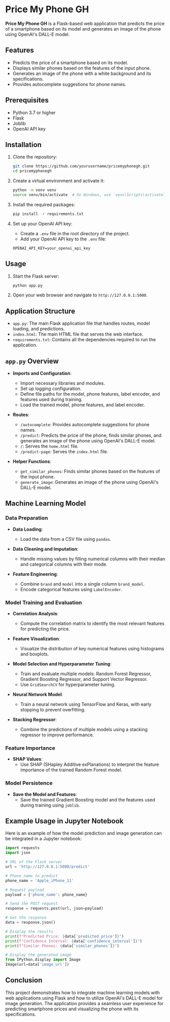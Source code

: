 # Price My Phone GH

**Price My Phone GH** is a Flask-based web application that predicts the price of a smartphone based on its model and generates an image of the phone using OpenAI's DALL-E model.

## Features

- Predicts the price of a smartphone based on its model.
- Displays similar phones based on the features of the input phone.
- Generates an image of the phone with a white background and its specifications.
- Provides autocomplete suggestions for phone names.

## Prerequisites

- Python 3.7 or higher
- Flask
- Joblib
- OpenAI API key

## Installation

1. Clone the repository:

    ```sh
    git clone https://github.com/yourusername/pricemyphonegh.git
    cd pricemyphonegh
    ```

2. Create a virtual environment and activate it:

    ```sh
    python -m venv venv
    source venv/bin/activate  # On Windows, use `venv\Scripts\activate`
    ```

3. Install the required packages:

    ```sh
    pip install -r requirements.txt
    ```

4. Set up your OpenAI API key:

    - Create a `.env` file in the root directory of the project.
    - Add your OpenAI API key to the `.env` file:

    ```plaintext
    OPENAI_API_KEY=your_openai_api_key
    ```

## Usage

1. Start the Flask server:

    ```sh
    python app.py
    ```

2. Open your web browser and navigate to `http://127.0.0.1:5000`.

## Application Structure

- `app.py`: The main Flask application file that handles routes, model loading, and predictions.
- `index.html`: The main HTML file that serves the web interface.
- `requirements.txt`: Contains all the dependencies required to run the application.

## `app.py` Overview

- **Imports and Configuration**:
    - Import necessary libraries and modules.
    - Set up logging configuration.
    - Define file paths for the model, phone features, label encoder, and features used during training.
    - Load the trained model, phone features, and label encoder.

- **Routes**:
    - `/autocomplete`: Provides autocomplete suggestions for phone names.
    - `/predict`: Predicts the price of the phone, finds similar phones, and generates an image of the phone using OpenAI's DALL-E model.
    - `/`: Serves the `home.html` file.
    - `/predict-page`: Serves the `index.html` file.

- **Helper Functions**:
    - `get_similar_phones`: Finds similar phones based on the features of the input phone.
    - `generate_image`: Generates an image of the phone using OpenAI's DALL-E model.

## Machine Learning Model

### Data Preparation

- **Data Loading**:
    - Load the data from a CSV file using `pandas`.
  
- **Data Cleaning and Imputation**:
    - Handle missing values by filling numerical columns with their median and categorical columns with their mode.

- **Feature Engineering**:
    - Combine `brand` and `model` into a single column `brand_model`.
    - Encode categorical features using `LabelEncoder`.

### Model Training and Evaluation

- **Correlation Analysis**:
    - Compute the correlation matrix to identify the most relevant features for predicting the price.

- **Feature Visualization**:
    - Visualize the distribution of key numerical features using histograms and boxplots.

- **Model Selection and Hyperparameter Tuning**:
    - Train and evaluate multiple models: Random Forest Regressor, Gradient Boosting Regressor, and Support Vector Regressor.
    - Use `GridSearchCV` for hyperparameter tuning.

- **Neural Network Model**:
    - Train a neural network using TensorFlow and Keras, with early stopping to prevent overfitting.

- **Stacking Regressor**:
    - Combine the predictions of multiple models using a stacking regressor to improve performance.

### Feature Importance

- **SHAP Values**:
    - Use SHAP (SHapley Additive exPlanations) to interpret the feature importance of the trained Random Forest model.

### Model Persistence

- **Save the Model and Features**:
    - Save the trained Gradient Boosting model and the features used during training using `joblib`.

## Example Usage in Jupyter Notebook

Here is an example of how the model prediction and image generation can be integrated in a Jupyter notebook:

```python
import requests
import json

# URL of the Flask server
url = 'http://127.0.0.1:5000/predict'

# Phone name to predict
phone_name = 'Apple_iPhone_11'

# Request payload
payload = {'phone_name': phone_name}

# Send the POST request
response = requests.post(url, json=payload)

# Get the response
data = response.json()

# Display the results
print(f"Predicted Price: {data['predicted_price']}")
print(f"Confidence Interval: {data['confidence_interval']}")
print(f"Similar Phones: {data['similar_phones']}")

# Display the generated image
from IPython.display import Image
Image(url=data['image_url'])
```

## Conclusion

This project demonstrates how to integrate machine learning models with web applications using Flask and how to utilize OpenAI's DALL-E model for image generation. The application provides a seamless user experience for predicting smartphone prices and visualizing the phone with its specifications.
